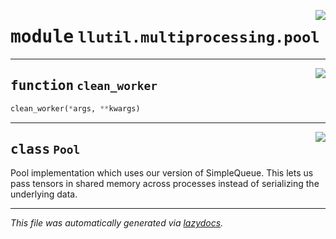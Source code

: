 <!-- markdownlint-disable -->

<a href="https://github.com/tjyuyao/ice-learn/blob/main/ice/llutil/multiprocessing/pool.py#L0"><img align="right" style="float:right;" src="https://img.shields.io/badge/-source-cccccc?style=flat-square"></a>

# <kbd>module</kbd> `llutil.multiprocessing.pool`





---

<a href="https://github.com/tjyuyao/ice-learn/blob/main/ice/llutil/multiprocessing/pool.py#L7"><img align="right" style="float:right;" src="https://img.shields.io/badge/-source-cccccc?style=flat-square"></a>

## <kbd>function</kbd> `clean_worker`

```python
clean_worker(*args, **kwargs)
```






---

<a href="https://github.com/tjyuyao/ice-learn/blob/main/ice/llutil/multiprocessing/pool.py#L17"><img align="right" style="float:right;" src="https://img.shields.io/badge/-source-cccccc?style=flat-square"></a>

## <kbd>class</kbd> `Pool`
Pool implementation which uses our version of SimpleQueue. This lets us pass tensors in shared memory across processes instead of serializing the underlying data. 







---

_This file was automatically generated via [lazydocs](https://github.com/ml-tooling/lazydocs)._
